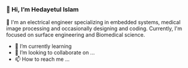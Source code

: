 ### 👋 Hi, I’m Hedayetul Islam
👀  I'm an electrical engineer specializing in embedded systems, medical image processing and occasionally designing and coding. Currently, I'm focused on surface engineering and Biomedical science.
- 🌱 I’m currently learning
- 💞️ I’m looking to collaborate on ...
- 📫 How to reach me ...

<!---
hedayet13/hedayet13 is a ✨ special ✨ repository because its `README.md` (this file) appears on your GitHub profile.
You can click the Preview link to take a look at your changes.
--->
